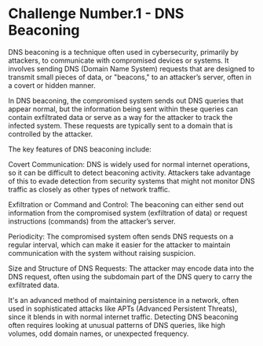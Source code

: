 # Challenge Number.1 - DNS Beaconing

DNS beaconing is a technique often used in cybersecurity, primarily by attackers, to communicate with compromised devices or systems. It involves sending DNS (Domain Name System) requests that are designed to transmit small pieces of data, or "beacons," to an attacker’s server, often in a covert or hidden manner.

In DNS beaconing, the compromised system sends out DNS queries that appear normal, but the information being sent within these queries can contain exfiltrated data or serve as a way for the attacker to track the infected system. These requests are typically sent to a domain that is controlled by the attacker.

The key features of DNS beaconing include:

Covert Communication: DNS is widely used for normal internet operations, so it can be difficult to detect beaconing activity. Attackers take advantage of this to evade detection from security systems that might not monitor DNS traffic as closely as other types of network traffic.

Exfiltration or Command and Control: The beaconing can either send out information from the compromised system (exfiltration of data) or request instructions (commands) from the attacker’s server.

Periodicity: The compromised system often sends DNS requests on a regular interval, which can make it easier for the attacker to maintain communication with the system without raising suspicion.

Size and Structure of DNS Requests: The attacker may encode data into the DNS request, often using the subdomain part of the DNS query to carry the exfiltrated data.

It's an advanced method of maintaining persistence in a network, often used in sophisticated attacks like APTs (Advanced Persistent Threats), since it blends in with normal internet traffic. Detecting DNS beaconing often requires looking at unusual patterns of DNS queries, like high volumes, odd domain names, or unexpected frequency.
